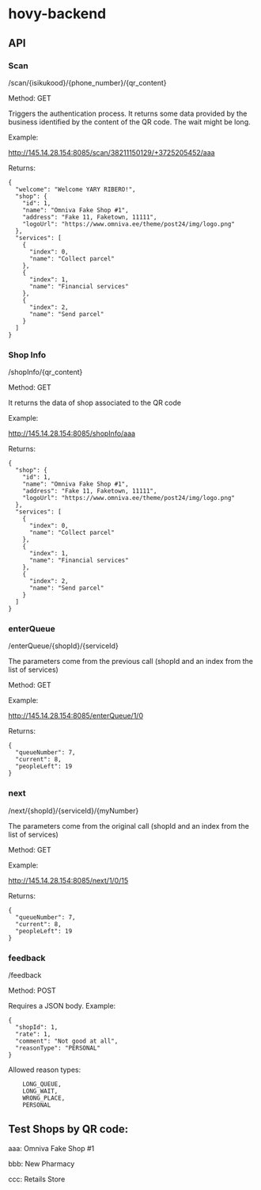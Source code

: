 # hovy-backend

## API

### Scan

/scan/{isikukood}/{phone_number}/{qr_content}

Method: GET

Triggers the authentication process. It returns some data provided by the business identified by the content of the QR code.
The wait might be long.

Example:

http://145.14.28.154:8085/scan/38211150129/+3725205452/aaa

Returns:

```
{
  "welcome": "Welcome YARY RIBERO!",
  "shop": {
    "id": 1,
    "name": "Omniva Fake Shop #1",
    "address": "Fake 11, Faketown, 11111",
    "logoUrl": "https://www.omniva.ee/theme/post24/img/logo.png"
  },
  "services": [
    {
      "index": 0,
      "name": "Collect parcel"
    },
    {
      "index": 1,
      "name": "Financial services"
    },
    {
      "index": 2,
      "name": "Send parcel"
    }
  ]
}
```

### Shop Info

/shopInfo/{qr_content}

Method: GET

It returns the data of shop associated to the QR code

Example:

http://145.14.28.154:8085/shopInfo/aaa

Returns:

```
{
  "shop": {
    "id": 1,
    "name": "Omniva Fake Shop #1",
    "address": "Fake 11, Faketown, 11111",
    "logoUrl": "https://www.omniva.ee/theme/post24/img/logo.png"
  },
  "services": [
    {
      "index": 0,
      "name": "Collect parcel"
    },
    {
      "index": 1,
      "name": "Financial services"
    },
    {
      "index": 2,
      "name": "Send parcel"
    }
  ]
}
```

### enterQueue

/enterQueue/{shopId}/{serviceId}

The parameters come from the previous call (shopId and an index from the list of services)

Method: GET

Example:

http://145.14.28.154:8085/enterQueue/1/0

Returns:

```
{
  "queueNumber": 7,
  "current": 8,
  "peopleLeft": 19
}
```

### next

/next/{shopId}/{serviceId}/{myNumber}

The parameters come from the original call (shopId and an index from the list of services)

Method: GET

Example:

http://145.14.28.154:8085/next/1/0/15

Returns:

```
{
  "queueNumber": 7,
  "current": 8,
  "peopleLeft": 19
}
```

### feedback

/feedback

Method: POST

Requires a JSON body. Example:

```
{
  "shopId": 1,
  "rate": 1,
  "comment": "Not good at all",
  "reasonType": "PERSONAL"
}
```

Allowed reason types:

        LONG_QUEUE,
        LONG_WAIT,
        WRONG_PLACE,
        PERSONAL

## Test Shops by QR code:

aaa: Omniva Fake Shop #1

bbb: New Pharmacy

ccc: Retails Store
